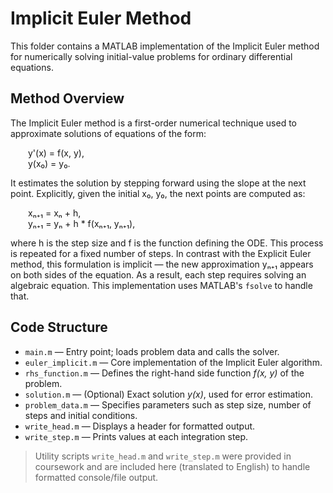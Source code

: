 # Implicit Euler Method

This folder contains a MATLAB implementation of the Implicit Euler method for numerically solving initial-value problems for ordinary differential equations.

## Method Overview

The Implicit Euler method is a first-order numerical technique used to approximate solutions of equations of the form:

  y'(x) = f(x, y),  
  y(x₀) = y₀.

It estimates the solution by stepping forward using the slope at the next point. Explicitly, given the initial x₀, y₀, the next points are computed as:

  xₙ₊₁ = xₙ + h,  
  yₙ₊₁ = yₙ + h * f(xₙ₊₁, yₙ₊₁),

where h is the step size  and f is the function defining the ODE. This process is repeated for a fixed number of steps. 
In contrast with the Explicit Euler method, this formulation is implicit — the new approximation yₙ₊₁ appears on both sides of the equation. As a result, each step requires solving an algebraic equation. This implementation uses MATLAB's `fsolve` to handle that.

## Code Structure

- `main.m` — Entry point; loads problem data and calls the solver.
- `euler_implicit.m` — Core implementation of the Implicit Euler algorithm.
- `rhs_function.m` — Defines the right-hand side function *f(x, y)* of the problem.
- `solution.m` — (Optional) Exact solution *y(x)*, used for error estimation.
- `problem_data.m` — Specifies parameters such as step size, number of steps and initial conditions.
- `write_head.m` — Displays a header for formatted output.
- `write_step.m` — Prints values at each integration step.

> Utility scripts `write_head.m` and `write_step.m` were provided in coursework and are included here (translated to English) to handle formatted console/file output.
